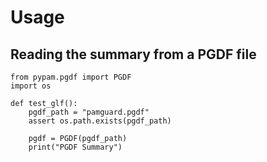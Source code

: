 # Usage


## Reading the summary from a PGDF file

    from pypam.pgdf import PGDF 
    import os
 
    def test_glf():
        pgdf_path = "pamguard.pgdf"
        assert os.path.exists(pgdf_path)
  
        pgdf = PGDF(pgdf_path)
        print("PGDF Summary")
